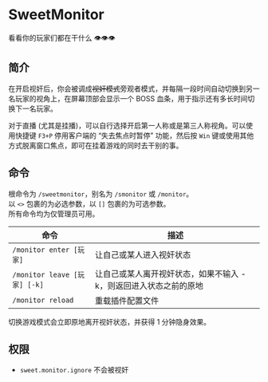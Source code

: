 # SweetMonitor

看看你的玩家们都在干什么 👁👁👁

## 简介

在开启视奸后，你会被调成~~视奸模式~~旁观者模式，并每隔一段时间自动切换到另一名玩家的视角上，在屏幕顶部会显示一个 BOSS 血条，用于指示还有多长时间切换下一名玩家。

对于直播 (尤其是挂播)，可以自行选择开启第一人称或是第三人称视角。可以使用快捷键 `F3+P` 停用客户端的 “失去焦点时暂停” 功能，然后按 `Win` 键或使用其他方式脱离窗口焦点，即可在挂着游戏的同时去干别的事。

## 命令

根命令为 `/sweetmonitor`，别名为 `/smonitor` 或 `/monitor`。  
以 `<>` 包裹的为必选参数，以 `[]` 包裹的为可选参数。  
所有命令均为仅管理员可用。

| 命令                         | 描述                                 |
|----------------------------|------------------------------------|
| `/monitor enter [玩家]`      | 让自己或某人进入视奸状态                       |
| `/monitor leave [玩家] [-k]` | 让自己或某人离开视奸状态，如果不输入 -k，则返回进入状态之前的原地 |
| `/monitor reload`          | 重载插件配置文件                           |

切换游戏模式会立即原地离开视奸状态，并获得 1 分钟隐身效果。

## 权限

+ `sweet.monitor.ignore` 不会被视奸

